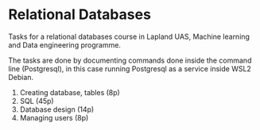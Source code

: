 # Relational Databases
Tasks for a relational databases course in Lapland UAS, Machine learning and Data engineering programme.

The tasks are done by documenting commands done inside the command line (Postgresql), in this case running Postgresql as a service inside WSL2 Debian.

<ol>
  <li>Creating database, tables (8p)</li>
  <li>SQL (45p)</li>
  <li>Database design (14p)</li>
  <li>Managing users (8p)</li>
</ol>

